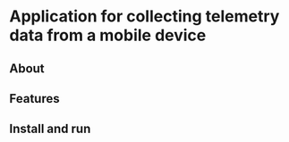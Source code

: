 # Application for collecting telemetry data from a mobile device

## About

## Features

## Install and run
